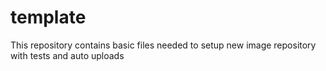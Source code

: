 # template

This repository contains basic files needed to setup new image repository with tests and auto uploads
